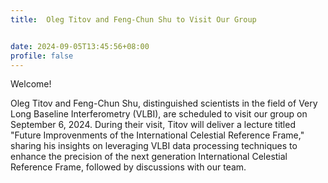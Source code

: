 ```yaml
---
title:  Oleg Titov and Feng-Chun Shu to Visit Our Group


date: 2024-09-05T13:45:56+08:00
profile: false
---
```


Welcome!

<!--more-->

Oleg Titov and Feng-Chun Shu, distinguished scientists in the field of Very Long Baseline Interferometry (VLBI), are scheduled to visit our group on September 6, 2024. During their visit, Titov will deliver a lecture titled "Future Improvenments of the International Celestial Reference Frame," sharing his insights on leveraging VLBI data processing techniques to enhance the precision of the next generation International Celestial Reference Frame, followed by discussions with our team.
